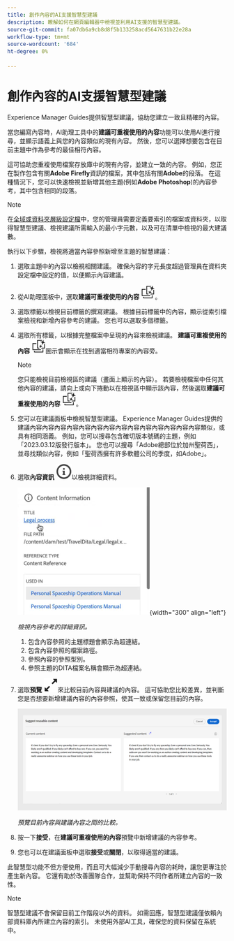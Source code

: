```yaml
---
title: 創作內容的AI支援智慧型建議
description: 瞭解如何在網頁編輯器中檢視並利用AI支援的智慧型建議。
source-git-commit: fa07db6a9cb8d8f5b133258acd5647631b22e28a
workflow-type: tm+mt
source-wordcount: '684'
ht-degree: 0%

---
```


# 創作內容的AI支援智慧型建議

Experience Manager Guides提供智慧型建議，協助您建立一致且精確的內容。

當您編寫內容時，AI助理工具中的&#x200B;**建議可重複使用的內容**&#x200B;功能可以使用AI進行搜尋，並顯示語義上與您的內容類似的現有內容。 然後，您可以選擇想要包含在目前主題中作為參考的最佳相符內容。

這可協助您重複使用檔案存放庫中的現有內容，並建立一致的內容。 例如，您正在製作包含有關&#x200B;**Adobe Firefly**&#x200B;資訊的檔案，其中包括有關&#x200B;**Adobe**&#x200B;的段落。 在這種情況下，您可以快速檢視並新增其他主題(例如&#x200B;**Adobe Photoshop**)的內容參考，其中包含相同的段落。
>[!NOTE]
>
> 在[全域或資料夾層級設定檔](../cs-install-guide/conf-folder-level.md#conf-ai-smart-suggestions)中，您的管理員需要定義要索引的檔案或資料夾，以取得智慧型建議、檢視建議所需輸入的最小字元數，以及可在清單中檢視的最大建議數。

執行以下步驟，檢視將適當內容參照新增至主題的智慧建議：


1. 選取主題中的內容以檢視相關建議。 確保內容的字元長度超過管理員在資料夾設定檔中設定的值，以便顯示內容建議。
1. 從AI助理面板中，選取&#x200B;**建議可重複使用的內容** ![ai建議可重複使用的內容圖示](./images/ai-suggest-reusable-content-icon.svg)。

1. 選取標籤以檢視目前標籤的撰寫建議。  根據目前標籤中的內容，顯示從索引檔案檢視和新增內容參考的建議。 您也可以選取多個標籤。


1. 選取所有標籤，以根據完整檔案中呈現的內容來檢視建議。  **建議可重複使用的內容** ![ai建議可重複使用的內容圖示](./images/ai-suggest-reusable-content-icon.svg)圖示會顯示在找到適當相符專案的內容旁。



   >[!NOTE]
   >
   > 您只能檢視目前檢視區的建議（畫面上顯示的內容）。 若要檢視檔案中任何其他內容的建議，請向上或向下捲動以在檢視區中顯示該內容，然後選取&#x200B;**建議可重複使用的內容** ![ai建議可重複使用的內容圖示](./images/ai-suggest-reusable-content-icon.svg)。


1. 您可以在建議面板中檢視智慧型建議。  Experience Manager Guides提供的建議內容內容內容內容內容內容內容內容內容內容內容內容內容內容類似，或具有相同涵義。 例如，您可以搜尋包含確切版本號碼的主題，例如「2023.03.12版發行版本」。 您也可以搜尋「Adobe總部位於加州聖荷西」，並尋找類似內容，例如「聖荷西擁有許多軟體公司的季度，如Adobe」。
1. 選取&#x200B;**內容資訊** ![內容資訊](images/smart-suggestions-content-info-icon.svg)以檢視詳細資料。

   ![內容資訊面板](images/smart-suggestions-content-information.png){width="300" align="left"}

   *檢視內容參考的詳細資訊。*

   1. 包含內容參照的主題標題會顯示為超連結。
   1. 包含內容參照的檔案路徑。
   1. 參照內容的參照型別。
   1. 參照主題的DITA檔案名稱會顯示為超連結。
1. 選取&#x200B;**預覽** ![預覽圖示](./images/expand-icon.svg)來比較目前內容與建議的內容。 這可協助您比較差異，並判斷您是否想要新增建議內容的內容參照，使其一致或保留您目前的內容。

   ![建議可重複使用的內容預覽](images/ai-assistant-suggest-reusable-content.png)

   *預覽目前內容與建議內容之間的比較。*

1. 按一下&#x200B;**接受**，在&#x200B;**建議可重複使用的內容**&#x200B;預覽中新增建議的內容參考。
1. 您也可以在建議面板中選取&#x200B;**接受**&#x200B;或&#x200B;**關閉**，以取得適當的建議。


此智慧型功能不但方便使用，而且可大幅減少手動搜尋內容的耗時，讓您更專注於產生新內容。 它還有助於改善團隊合作，並幫助保持不同作者所建立內容的一致性。

>[!NOTE]
>
>智慧型建議不會保留目前工作階段以外的資料。 如需回應，智慧型建議僅依賴內部資料庫內所建立內容的索引。 未使用外部AI工具，確保您的資料保留在系統中。
